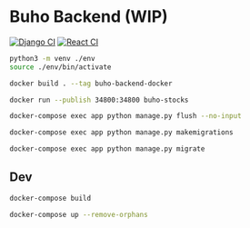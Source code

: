 # Buho Backend (WIP)

[![Django CI](https://github.com/bocabitlabs/buho-stocks-docker/actions/workflows/django.yml/badge.svg)](https://github.com/bocabitlabs/buho-stocks-docker/actions/workflows/django.yml) [![React CI](https://github.com/bocabitlabs/buho-stocks-docker/actions/workflows/react.yml/badge.svg)](https://github.com/bocabitlabs/buho-stocks-docker/actions/workflows/react.yml)

```bash
python3 -m venv ./env
source ./env/bin/activate
```

```bash
docker build . --tag buho-backend-docker
```

```bash
docker run --publish 34800:34800 buho-stocks
```

```bash
docker-compose exec app python manage.py flush --no-input
```

```bash
docker-compose exec app python manage.py makemigrations
```

```bash
docker-compose exec app python manage.py migrate
```

## Dev

```bash
docker-compose build
```

```bash
docker-compose up --remove-orphans
```

